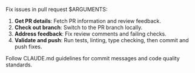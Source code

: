 Fix issues in pull request $ARGUMENTS:

1. **Get PR details**: Fetch PR information and review feedback.
2. **Check out branch**: Switch to the PR branch locally.
3. **Address feedback**: Fix review comments and failing checks.
4. **Validate and push**: Run tests, linting, type checking, then commit and push fixes.

Follow CLAUDE.md guidelines for commit messages and code quality standards.
